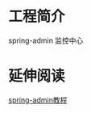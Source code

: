 # 工程简介
spring-admin 监控中心

# 延伸阅读
[spring-admin教程](https://www.macrozheng.com/cloud/admin.html#spring-boot-admin-%E7%AE%80%E4%BB%8B)

